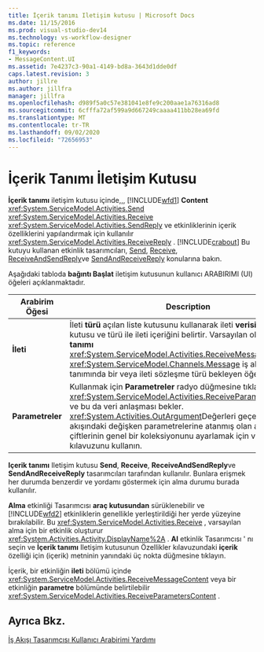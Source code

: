 ```yaml
---
title: İçerik tanımı Iletişim kutusu | Microsoft Docs
ms.date: 11/15/2016
ms.prod: visual-studio-dev14
ms.technology: vs-workflow-designer
ms.topic: reference
f1_keywords:
- MessageContent.UI
ms.assetid: 7e4237c3-90a1-4149-bd8a-3643d1dde0df
caps.latest.revision: 3
author: jillre
ms.author: jillfra
manager: jillfra
ms.openlocfilehash: d989f5a0c57e381041e8fe9c200aae1a76316ad8
ms.sourcegitcommit: 6cfffa72af599a9d667249caaaa411bb28ea69fd
ms.translationtype: MT
ms.contentlocale: tr-TR
ms.lasthandoff: 09/02/2020
ms.locfileid: "72656953"
---
```

# <a name="content-definition-dialog-box"></a>İçerik Tanımı İletişim Kutusu
**İçerik tanımı** iletişim kutusu içinde,,, [!INCLUDE[wfd1](../includes/wfd1-md.md)] **Content** <xref:System.ServiceModel.Activities.Send> <xref:System.ServiceModel.Activities.Receive> <xref:System.ServiceModel.Activities.SendReply> ve etkinliklerinin içerik özelliklerini yapılandırmak için kullanılır <xref:System.ServiceModel.Activities.ReceiveReply> . [!INCLUDE[crabout](../includes/crabout-md.md)] Bu kutuyu kullanan etkinlik tasarımcıları, [Send](../workflow-designer/send-activity-designer.md), [Receive](../workflow-designer/receive-activity-designer.md), [ReceiveAndSendReply](../workflow-designer/receiveandsendreply-template-designer.md)ve [SendAndReceiveReply](../workflow-designer/sendandreceivereply-template-designer.md) konularına bakın.

 Aşağıdaki tabloda **bağıntı Başlat** iletişim kutusunun kullanıcı ARABIRIMI (UI) öğeleri açıklanmaktadır.

|Arabirim Öğesi|Description|
|----------------|-----------------|
|**İleti**|İleti **türü** açılan liste kutusunu kullanarak ileti **verisi** ifadesi metin kutusu ve türü ile ileti içeriğini belirtir. Varsayılan olarak, **Içerik tanımı** <xref:System.ServiceModel.Activities.ReceiveMessageContent> <xref:System.ServiceModel.Channels.Message> iş akışı hizmeti tanımında bir veya ileti sözleşme türü bekleyen öğesini kullanır.|
|**Parametreler**|Kullanmak için **Parametreler** radyo düğmesine tıklayın <xref:System.ServiceModel.Activities.ReceiveParametersContent> ve bu da veri anlaşması bekler. <xref:System.Activities.OutArgument>Değerleri geçerli iş akışındaki değişken parametrelerine atanmış olan anahtar/değer çiftlerinin genel bir koleksiyonunu ayarlamak için veri kılavuzunu kullanın.|

 **Içerik tanımı** Iletişim kutusu **Send**, **Receive**, **ReceiveAndSendReply**ve **SendAndReceiveReply** tasarımcıları tarafından kullanılır. Bunlara erişmek her durumda benzerdir ve yordamı göstermek için alma durumu burada kullanılır.

 **Alma** etkinliği Tasarımcısı **araç kutusundan** sürüklenebilir ve [!INCLUDE[wfd2](../includes/wfd2-md.md)] etkinliklerin genellikle yerleştirildiği her yerde yüzeyine bırakılabilir. Bu <xref:System.ServiceModel.Activities.Receive> , varsayılan alma için bir etkinlik oluşturur <xref:System.Activities.Activity.DisplayName%2A> . **Al** etkinlik Tasarımcısı ' nı seçin ve **İçerik tanımı** Iletişim kutusunun Özellikler kılavuzundaki **içerik** özelliği için (içerik) metninin yanındaki üç nokta düğmesine tıklayın.

 İçerik, bir etkinliğin **ileti** bölümü içinde <xref:System.ServiceModel.Activities.ReceiveMessageContent> veya bir etkinliğin **parametre** bölümünde belirtilebilir <xref:System.ServiceModel.Activities.ReceiveParametersContent> .

## <a name="see-also"></a>Ayrıca Bkz.
 [İş Akışı Tasarımcısı Kullanıcı Arabirimi Yardımı](../workflow-designer/workflow-designer-ui-help.md)